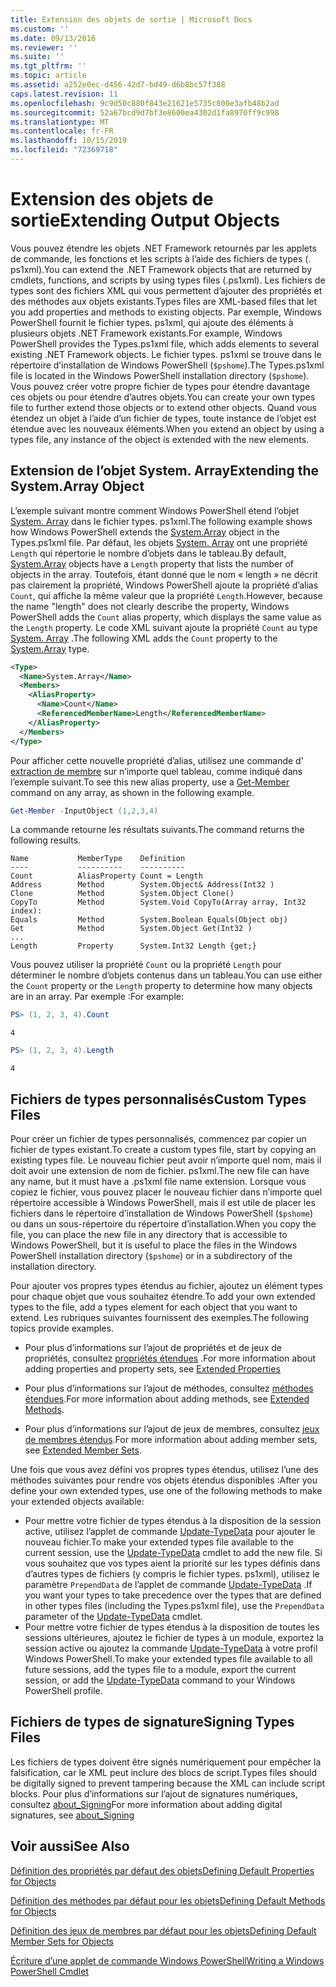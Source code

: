 ```yaml
---
title: Extension des objets de sortie | Microsoft Docs
ms.custom: ''
ms.date: 09/13/2016
ms.reviewer: ''
ms.suite: ''
ms.tgt_pltfrm: ''
ms.topic: article
ms.assetid: a252e0ec-d456-42d7-bd49-d6b8bc57f388
caps.latest.revision: 11
ms.openlocfilehash: 9c9d50c880f843e21621e5735c800e3afb48b2ad
ms.sourcegitcommit: 52a67bcd9d7bf3e8600ea4302d1fa8970ff9c998
ms.translationtype: MT
ms.contentlocale: fr-FR
ms.lasthandoff: 10/15/2019
ms.locfileid: "72369718"
---
```

# <a name="extending-output-objects"></a><span data-ttu-id="96f21-102">Extension des objets de sortie</span><span class="sxs-lookup"><span data-stu-id="96f21-102">Extending Output Objects</span></span>

<span data-ttu-id="96f21-103">Vous pouvez étendre les objets .NET Framework retournés par les applets de commande, les fonctions et les scripts à l’aide des fichiers de types (. ps1xml).</span><span class="sxs-lookup"><span data-stu-id="96f21-103">You can extend the .NET Framework objects that are returned by cmdlets, functions, and scripts by using types files (.ps1xml).</span></span> <span data-ttu-id="96f21-104">Les fichiers de types sont des fichiers XML qui vous permettent d’ajouter des propriétés et des méthodes aux objets existants.</span><span class="sxs-lookup"><span data-stu-id="96f21-104">Types files are XML-based files that let you add properties and methods to existing objects.</span></span> <span data-ttu-id="96f21-105">Par exemple, Windows PowerShell fournit le fichier types. ps1xml, qui ajoute des éléments à plusieurs objets .NET Framework existants.</span><span class="sxs-lookup"><span data-stu-id="96f21-105">For example, Windows PowerShell provides the Types.ps1xml file, which adds elements to several existing .NET Framework objects.</span></span> <span data-ttu-id="96f21-106">Le fichier types. ps1xml se trouve dans le répertoire d’installation de Windows PowerShell (`$pshome`).</span><span class="sxs-lookup"><span data-stu-id="96f21-106">The Types.ps1xml file is located in the Windows PowerShell installation directory (`$pshome`).</span></span> <span data-ttu-id="96f21-107">Vous pouvez créer votre propre fichier de types pour étendre davantage ces objets ou pour étendre d’autres objets.</span><span class="sxs-lookup"><span data-stu-id="96f21-107">You can create your own types file to further extend those objects or to extend other objects.</span></span> <span data-ttu-id="96f21-108">Quand vous étendez un objet à l’aide d’un fichier de types, toute instance de l’objet est étendue avec les nouveaux éléments.</span><span class="sxs-lookup"><span data-stu-id="96f21-108">When you extend an object by using a types file, any instance of the object is extended with the new elements.</span></span>

## <a name="extending-the-systemarray-object"></a><span data-ttu-id="96f21-109">Extension de l’objet System. Array</span><span class="sxs-lookup"><span data-stu-id="96f21-109">Extending the System.Array Object</span></span>

<span data-ttu-id="96f21-110">L’exemple suivant montre comment Windows PowerShell étend l’objet [System. Array](/dotnet/api/System.Array) dans le fichier types. ps1xml.</span><span class="sxs-lookup"><span data-stu-id="96f21-110">The following example shows how Windows PowerShell extends the [System.Array](/dotnet/api/System.Array) object in the Types.ps1xml file.</span></span> <span data-ttu-id="96f21-111">Par défaut, les objets [System. Array](/dotnet/api/System.Array) ont une propriété `Length` qui répertorie le nombre d’objets dans le tableau.</span><span class="sxs-lookup"><span data-stu-id="96f21-111">By default, [System.Array](/dotnet/api/System.Array) objects have a `Length` property that lists the number of objects in the array.</span></span> <span data-ttu-id="96f21-112">Toutefois, étant donné que le nom « length » ne décrit pas clairement la propriété, Windows PowerShell ajoute la propriété d’alias `Count`, qui affiche la même valeur que la propriété `Length`.</span><span class="sxs-lookup"><span data-stu-id="96f21-112">However, because the name "length" does not clearly describe the property, Windows PowerShell adds the `Count` alias property, which displays the same value as the `Length` property.</span></span> <span data-ttu-id="96f21-113">Le code XML suivant ajoute la propriété `Count` au type [System. Array](/dotnet/api/System.Array) .</span><span class="sxs-lookup"><span data-stu-id="96f21-113">The following XML adds the `Count` property to the [System.Array](/dotnet/api/System.Array) type.</span></span>

```xml
<Type>
  <Name>System.Array</Name>
  <Members>
    <AliasProperty>
      <Name>Count</Name>
      <ReferencedMemberName>Length</ReferencedMemberName>
    </AliasProperty>
  </Members>
</Type>

```

<span data-ttu-id="96f21-114">Pour afficher cette nouvelle propriété d’alias, utilisez une commande d' [extraction de membre](/powershell/module/Microsoft.PowerShell.Utility/Get-Member) sur n’importe quel tableau, comme indiqué dans l’exemple suivant.</span><span class="sxs-lookup"><span data-stu-id="96f21-114">To see this new alias property, use a [Get-Member](/powershell/module/Microsoft.PowerShell.Utility/Get-Member) command on any array, as shown in the following example.</span></span>

```powershell
Get-Member -InputObject (1,2,3,4)
```

<span data-ttu-id="96f21-115">La commande retourne les résultats suivants.</span><span class="sxs-lookup"><span data-stu-id="96f21-115">The command returns the following results.</span></span>
```output
Name           MemberType    Definition
----           ----------    ----------
Count          AliasProperty Count = Length
Address        Method        System.Object& Address(Int32 )
Clone          Method        System.Object Clone()
CopyTo         Method        System.Void CopyTo(Array array, Int32 index):
Equals         Method        System.Boolean Equals(Object obj)
Get            Method        System.Object Get(Int32 )
...
Length         Property      System.Int32 Length {get;}
```
<span data-ttu-id="96f21-116">Vous pouvez utiliser la propriété `Count` ou la propriété `Length` pour déterminer le nombre d’objets contenus dans un tableau.</span><span class="sxs-lookup"><span data-stu-id="96f21-116">You can use either the `Count` property or the `Length` property to determine how many objects are in an array.</span></span> <span data-ttu-id="96f21-117">Par exemple :</span><span class="sxs-lookup"><span data-stu-id="96f21-117">For example:</span></span>

```powershell
PS> (1, 2, 3, 4).Count
```

```output
4
```

```powershell
PS> (1, 2, 3, 4).Length
```

```output
4
```

## <a name="custom-types-files"></a><span data-ttu-id="96f21-118">Fichiers de types personnalisés</span><span class="sxs-lookup"><span data-stu-id="96f21-118">Custom Types Files</span></span>

<span data-ttu-id="96f21-119">Pour créer un fichier de types personnalisés, commencez par copier un fichier de types existant.</span><span class="sxs-lookup"><span data-stu-id="96f21-119">To create a custom types file, start by copying an existing types file.</span></span> <span data-ttu-id="96f21-120">Le nouveau fichier peut avoir n’importe quel nom, mais il doit avoir une extension de nom de fichier. ps1xml.</span><span class="sxs-lookup"><span data-stu-id="96f21-120">The new file can have any name, but it must have a .ps1xml file name extension.</span></span> <span data-ttu-id="96f21-121">Lorsque vous copiez le fichier, vous pouvez placer le nouveau fichier dans n’importe quel répertoire accessible à Windows PowerShell, mais il est utile de placer les fichiers dans le répertoire d’installation de Windows PowerShell (`$pshome`) ou dans un sous-répertoire du répertoire d’installation.</span><span class="sxs-lookup"><span data-stu-id="96f21-121">When you copy the file, you can place the new file in any directory that is accessible to Windows PowerShell, but it is useful to place the files in the Windows PowerShell installation directory (`$pshome`) or in a subdirectory of the installation directory.</span></span>

<span data-ttu-id="96f21-122">Pour ajouter vos propres types étendus au fichier, ajoutez un élément types pour chaque objet que vous souhaitez étendre.</span><span class="sxs-lookup"><span data-stu-id="96f21-122">To add your own extended types to the file, add a types element for each object that you want to extend.</span></span> <span data-ttu-id="96f21-123">Les rubriques suivantes fournissent des exemples.</span><span class="sxs-lookup"><span data-stu-id="96f21-123">The following topics provide examples.</span></span>

- <span data-ttu-id="96f21-124">Pour plus d’informations sur l’ajout de propriétés et de jeux de propriétés, consultez [propriétés étendues](./extending-properties-for-objects.md) .</span><span class="sxs-lookup"><span data-stu-id="96f21-124">For more information about adding properties and property sets, see [Extended Properties](./extending-properties-for-objects.md)</span></span>

- <span data-ttu-id="96f21-125">Pour plus d’informations sur l’ajout de méthodes, consultez [méthodes étendues](./defining-default-methods-for-objects.md).</span><span class="sxs-lookup"><span data-stu-id="96f21-125">For more information about adding methods, see [Extended Methods](./defining-default-methods-for-objects.md).</span></span>

- <span data-ttu-id="96f21-126">Pour plus d’informations sur l’ajout de jeux de membres, consultez [jeux de membres étendus](./defining-default-member-sets-for-objects.md).</span><span class="sxs-lookup"><span data-stu-id="96f21-126">For more information about adding member sets, see [Extended Member Sets](./defining-default-member-sets-for-objects.md).</span></span>

<span data-ttu-id="96f21-127">Une fois que vous avez défini vos propres types étendus, utilisez l’une des méthodes suivantes pour rendre vos objets étendus disponibles :</span><span class="sxs-lookup"><span data-stu-id="96f21-127">After you define your own extended types, use one of the following methods to make your extended objects available:</span></span>

- <span data-ttu-id="96f21-128">Pour mettre votre fichier de types étendus à la disposition de la session active, utilisez l’applet de commande [Update-TypeData](/powershell/module/Microsoft.PowerShell.Utility/Update-TypeData) pour ajouter le nouveau fichier.</span><span class="sxs-lookup"><span data-stu-id="96f21-128">To make your extended types file available to the current session, use the [Update-TypeData](/powershell/module/Microsoft.PowerShell.Utility/Update-TypeData) cmdlet to add the new file.</span></span> <span data-ttu-id="96f21-129">Si vous souhaitez que vos types aient la priorité sur les types définis dans d’autres types de fichiers (y compris le fichier types. ps1xml), utilisez le paramètre `PrependData` de l’applet de commande [Update-TypeData](/powershell/module/Microsoft.PowerShell.Utility/Update-TypeData) .</span><span class="sxs-lookup"><span data-stu-id="96f21-129">If you want your types to take precedence over the types that are defined in other types files (including the Types.ps1xml file), use the `PrependData` parameter of the [Update-TypeData](/powershell/module/Microsoft.PowerShell.Utility/Update-TypeData) cmdlet.</span></span>
- <span data-ttu-id="96f21-130">Pour mettre votre fichier de types étendus à la disposition de toutes les sessions ultérieures, ajoutez le fichier de types à un module, exportez la session active ou ajoutez la commande [Update-TypeData](/powershell/module/Microsoft.PowerShell.Utility/Update-TypeData) à votre profil Windows PowerShell.</span><span class="sxs-lookup"><span data-stu-id="96f21-130">To make your extended types file available to all future sessions, add the types file to a module, export the current session, or add the [Update-TypeData](/powershell/module/Microsoft.PowerShell.Utility/Update-TypeData) command to your Windows PowerShell profile.</span></span>

## <a name="signing-types-files"></a><span data-ttu-id="96f21-131">Fichiers de types de signature</span><span class="sxs-lookup"><span data-stu-id="96f21-131">Signing Types Files</span></span>

<span data-ttu-id="96f21-132">Les fichiers de types doivent être signés numériquement pour empêcher la falsification, car le XML peut inclure des blocs de script.</span><span class="sxs-lookup"><span data-stu-id="96f21-132">Types files should be digitally signed to prevent tampering because the XML can include script blocks.</span></span> <span data-ttu-id="96f21-133">Pour plus d’informations sur l’ajout de signatures numériques, consultez [about_Signing](/powershell/module/microsoft.powershell.core/about/about_signing)</span><span class="sxs-lookup"><span data-stu-id="96f21-133">For more information about adding digital signatures, see [about_Signing](/powershell/module/microsoft.powershell.core/about/about_signing)</span></span>

## <a name="see-also"></a><span data-ttu-id="96f21-134">Voir aussi</span><span class="sxs-lookup"><span data-stu-id="96f21-134">See Also</span></span>

[<span data-ttu-id="96f21-135">Définition des propriétés par défaut des objets</span><span class="sxs-lookup"><span data-stu-id="96f21-135">Defining Default Properties for Objects</span></span>](./extending-properties-for-objects.md)

[<span data-ttu-id="96f21-136">Définition des méthodes par défaut pour les objets</span><span class="sxs-lookup"><span data-stu-id="96f21-136">Defining Default Methods for Objects</span></span>](./defining-default-methods-for-objects.md)

[<span data-ttu-id="96f21-137">Définition des jeux de membres par défaut pour les objets</span><span class="sxs-lookup"><span data-stu-id="96f21-137">Defining Default Member Sets for Objects</span></span>](./defining-default-member-sets-for-objects.md)

[<span data-ttu-id="96f21-138">Écriture d’une applet de commande Windows PowerShell</span><span class="sxs-lookup"><span data-stu-id="96f21-138">Writing a Windows PowerShell Cmdlet</span></span>](./writing-a-windows-powershell-cmdlet.md)
